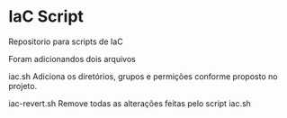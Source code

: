 # IaC Script

Repositorio para scripts de IaC

Foram adicionandos dois arquivos

iac.sh Adiciona os diretórios, grupos e permições conforme proposto no projeto.

iac-revert.sh Remove todas as alterações feitas pelo script iac.sh
